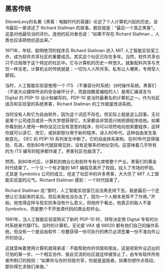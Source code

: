 ## 黑客传统

StevenLevy的名著《黑客：电脑时代的英雄》论述了个人计算机兴起的历史。该书最后一章讲述了
Richard Stallman
的故事。题目就是：“最后一个真正黑客”。这是对他最恰当的评价。连他的反对者也说：“如果不存在
Richard Stallman ，人类也应该把他创造出来。”

1971年，年轻、聪明绝顶的程序员 Richard Stallman 进入 MIT
人工智能实验室工作，成为软件共享社区的重要成员。其实这个社区已存在多年。当然，软件共享也只不过局限于这个特定的社区中。它与计算机的历史一样悠久。就象配料共享与烹饪一样古老。计算机业的传统就是：一切为人人所共享。私有让人嘲笑，专用受人鄙视。

当时，人工智能实验室使用一个 ITS
（不兼容分时系统）分时操作系统。黑客们（不是大众媒体所谈的安全破坏分子，而是指酷爱编程的人）是用汇编语言为
Digital 的 PDP-10 设计和编写的。PDP-10
是当时最著名的计算机之一。作为社区成员和实验室的系统黑客，Richard
Stallman 的工作就是改进系统。

当时没有人称它为自由软件，因为这个词还不存在。但实际上就是这么回事。无论是某个公司成员或另一所大学想获得它，大家都会非常高兴地把源程序给他。如果你看到别人使用一种你没见过且有意思的程序，你可以坦然地向他索要程序，这样你就可以读它、改它，或拆卸部分用于新的程序。进入80年代，这种自由发生急剧变化，
DEC 的 PDP-10
系列发生中断了。它的自由体系架构，在60年代显得强劲、先进。但到80年代就捉襟见肘，没有足够多的地址空间。这意味着几乎所有的为
ITS 编写的程序都作废了。黑客社区也崩溃了。

然而，到80年代后，计算机的商业化和软件专有化席卷整个产业，黑客们的黄金时代结束了。一个又一个有才能的
MIT 编程员离开了校园，投入了市场的怀抱。尤其是 Symbolics
公司的成立，挖走了社区中的许多黑客，大大伤了 MIT
人工智能实验室的元气。Richard Stallman 感到：一个时代结束了。

Richard Stallman
说:“那时，人工智能实验室已没法再支持下去，我是最后一个还想让它活起来的呆瓜。但后来我也没办法了，因为一个人根本发挥不了作用。”开始，他觉得这样与现实抗争没有什么意义。但他终于看出，他真正的敌人不是
Symbolics，而是整个不开放源代码的商业软件业。

1981年，当人工智能实验室购买了新的 PDP-10 时，领导决定用 Digital
专有的分时系统来代替ITS。当时的计算机，无论是 VAX 或 68020
都有他们自己的操作系统。但没有一个是自由软件：你要获得一份可执行的拷贝必须签署一份不准向外公开的协议。

这就意味着使用计算机就得承诺：不能帮助你的邻居和朋友。这是软软件业迈出的可怕的第一步。一个相互协作、彼此交流的社区就这样被禁止了。由专有软件所有者所制订的规则：“如果你与你的邻居共享，你就是盗版者。如果你想作点改动，那你得乞求我们来做。”
